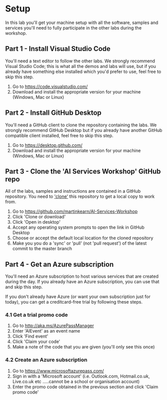 # Setup
In this lab you'll get your machine setup with all the software, samples and services you'll need to fully participate in the other labs during the workshop.

## Part 1 - Install Visual Studio Code
You'll need a text editor to follow the other labs. We strongly recommend Visual Studio Code; this is what all the demos and labs will use, but if you already have something else installed which you'd prefer to use, feel free to skip this step.

1. Go to https://code.visualstudio.com/
1. Download and install the appropriate version for your machine (Windows, Mac or Linux)

## Part 2 - Install GitHub Desktop
You'll need a GitHub client to clone the repository containing the labs. We strongly recommend GitHub Desktop but if you already have another GitHub compatible client installed, feel free to skip this step.

1. Go to https://desktop.github.com/
1. Download and install the appropriate version for your machine (Windows, Mac or Linux)

## Part 3 - Clone the 'AI Services Workshop' GitHub repo
All of the labs, samples and instructions are contained in a GitHub repository. You need to ['clone'](https://help.github.com/articles/cloning-a-repository/) this repository to get a local copy to work from.

1. Go to https://github.com/martinkearn/AI-Services-Workshop
1. Click 'Clone or download'
1. Click 'Open in desktop'
1. Accept any operating system prompts to open the link in GitHub Desktop
1. Choose or accept the default local location for the cloned repository
1. Make you you do a 'sync' or 'pull' (not 'pull request') of the latest commit to the master branch

## Part 4 - Get an Azure subscription
You'll need an Azure subscription to host various services that are created during the day. If you already have an Azure subscription, you can use that and skip this step.

If you don't already have Azure (or want your own subscription just for today), you can get a creditcard-free trial by following these steps.

### 4.1 Get a trial promo code
1. Go to http://aka.ms/AzurePassManager
1. Enter 'AIEvent' as an event name
1. Click 'Find event'
1. Click 'Claim your code'
1. Make a note of the code that you are given (you'll only see this once)

### 4.2 Create an Azure subscription
1. Go to https://www.microsoftazurepass.com/
1. Sign in with a 'Microsoft account' (i.e. Outlook.com, Hotmail.co.uk, Live.co.uk etc .....cannot be a school or organisation account)
1. Enter the promo code obtained in the previous section and click 'Claim promo code'
